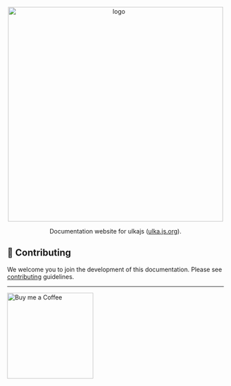 <p align="center">
    <img width="500" src="./static/ulka_og.jpeg" alt="logo">
</p>

<p align="center">
Documentation website for ulkajs (<a href="https://ulka.js.org">ulka.js.org</a>).

</p>

## 🤗 Contributing

We welcome you to join the development of this documentation. Please see [contributing](https://github.com/ulkajs/ulka/blob/master/CONTRIBUTING.md) guidelines.

---

[<img alt="Buy me a Coffee" width="200" src="https://cdn.buymeacoffee.com/buttons/default-yellow.png">](https://www.buymeacoffee.com/coderosh)
